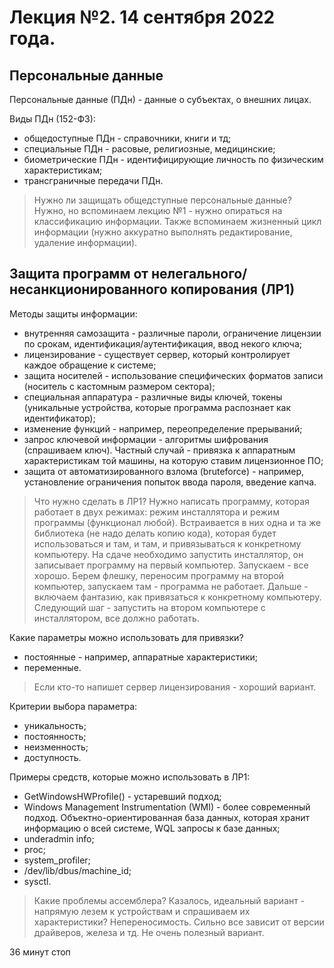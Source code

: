 # Лекция №2. 14 сентября 2022 года.

## Персональные данные

Персональные данные (ПДн) - данные о субъектах, о внешних лицах.

Виды ПДн (152-ФЗ):

* общедоступные ПДн - справочники, книги и тд;
* специальные ПДн - расовые, религиозные, медицинские;
* биометрические ПДн - идентифицирующие личность по физическим характеристикам;
* трансграничные передачи ПДн.

> Нужно ли защищать общедступные персональные данные? Нужно, но вспоминаем лекцию №1 - нужно опираться на классификацию информации. Также вспоминаем жизненный цикл информации (нужно аккуратно выполнять редактирование, удаление информации).

## Защита программ от нелегального/несанкционированного копирования (ЛР1)

Методы защиты информации:

* внутренняя самозащита - различные пароли, ограничение лицензии по срокам, идентификация/аутентификация, ввод некого ключа;
* лицензирование - существует сервер, который контролирует каждое обращение к системе;
* защита носителей - использование специфических форматов записи (носитель с кастомным размером сектора);
* специальная аппаратура - различные виды ключей, токены (уникальные устройства, которые программа распознает как идентификатор);
* изменение функций - например, переопределение прерываний;
* запрос ключевой информации - алгоритмы шифрования (спрашиваем ключ). Частный случай - привязка к аппаратным характеристикам той машины, на которую ставим лицензионное ПО;
* защита от автоматизированного взлома (bruteforce) - например, установление ограничения попыток ввода пароля, введение капча.

> Что нужно сделать в ЛР1? Нужно написать программу, которая работает в двух режимах: режим инсталлятора и режим программы (функционал любой). Встраивается в них одна и та же библиотека (не надо делать копию кода), которая будет использоваться и там, и там, и привязываться к конкретному компьютеру. На сдаче необходимо запустить инсталлятор, он записывает программу на первый компьютер. Запускаем - все хорошо. Берем флешку, переносим программу на второй компьютер, запускаем там - программа не работает. Дальше - включаем фантазию, как привязаться к конкретному компьютеру. Следующий шаг - запустить на втором компьютере с инсталлятором, все должно работать.

Какие параметры можно использовать для привязки?

* постоянные - например, аппаратные характеристики;
* переменные.

> Если кто-то напишет сервер лицензирования - хороший вариант.

Критерии выбора параметра:

* уникальность;
* постоянность;
* неизменность;
* доступность.

Примеры средств, которые можно использовать в ЛР1:

* GetWindowsHWProfile() - устаревший подход;
* Windows Management Instrumentation (WMI) - более современный подход. Объектно-ориентированная база данных, которая хранит информацию о всей системе, WQL запросы к базе данных;
* underadmin info;
* proc;
* system_profiler;
* /dev/lib/dbus/machine_id;
* sysctl.

> Какие проблемы ассемблера? Казалось, идеальный вариант - напрямую лезем к устройствам и спрашиваем их характеристики? Непереносимость. Сильно все зависит от версии драйверов, железа и тд. Не очень полезный вариант.

36 минут стоп